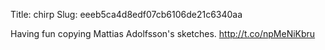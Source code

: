 Title: chirp
Slug: eeeb5ca4d8edf07cb6106de21c6340aa

Having fun copying Mattias Adolfsson's sketches. <a href="http://t.co/npMeNiKbru">http://t.co/npMeNiKbru</a>
